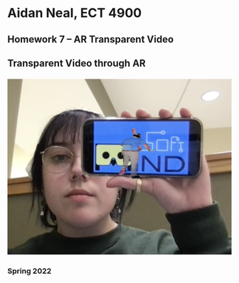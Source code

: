 # Aidan Neal, ECT 4900
## Homework 7 – AR Transparent Video
## Transparent Video through AR
### <img src = "NealHW7SS.png" >
### Spring 2022